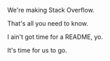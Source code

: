 We're making Stack Overflow.

That's all you need to know.

I ain't got time for a README, yo.

It's time for us to go.
